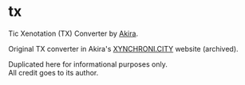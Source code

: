 # tx
Tic Xenotation (TX) Converter by <a href="https://twitter.com/0xa59a2d">Akira</a>.<BR>

Original TX converter in Akira's <a href="https://web.archive.org/web/20161022103940/http://xynchroni.city/pages/xeno">XYNCHRONI.CITY</a> website (archived).<BR>

Duplicated here for informational purposes only.<BR>
All credit goes to its author.
